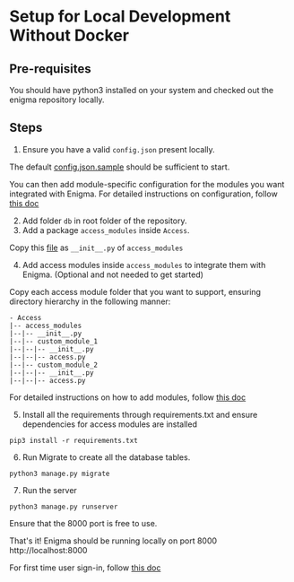 # Setup for Local Development Without Docker

## Pre-requisites
You should have python3 installed on your system and checked out the enigma repository locally.


## Steps
1. Ensure you have a valid `config.json` present locally.

The default [config.json.sample](https://github.com/browserstack/enigma/blob/main/config.json.sample) should be sufficient to start.

You can then add module-specific configuration for the modules you want integrated with Enigma.
For detailed instructions on configuration, follow [this doc](/docs/Configuration%20Guide.md)

2. Add folder `db` in root folder of the repository.
3. Add a package `access_modules` inside `Access`.

Copy this [file](/Access/base_email_access/access_modules_init.py) as `__init__.py` of `access_modules`

4. Add access modules inside `access_modules` to integrate them with Enigma. (Optional and not needed to get started)

Copy each access module folder that you want to support, ensuring directory hierarchy in the following manner:
```
- Access
|-- access_modules
|--|-- __init__.py
|--|-- custom_module_1
|--|--|-- __init__.py
|--|--|-- access.py
|--|-- custom_module_2
|--|--|-- __init__.py
|--|--|-- access.py
```
For detailed instructions on how to add modules, follow [this doc](/docs/“How-to”%20guides/Adding%20Modules.md)

5. Install all the requirements through requirements.txt and ensure dependencies for access modules are installed
```
pip3 install -r requirements.txt
```
6. Run Migrate to create all the database tables.
```
python3 manage.py migrate
```
7. Run the server
```
python3 manage.py runserver
```

Ensure that the 8000 port is free to use.

That's it! Enigma should be running locally on port 8000 http://localhost:8000

For first time user sign-in, follow [this doc](/docs/“How-to”%20guides/User%20Guides/First%20User%20Setup.md)
